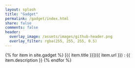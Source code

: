 ```yaml
---
layout: splash
title: "Gadget"
permalink: /gadget/index.html
share: false
comments: false
header:
  overlay_image: /assets/images/github-header.png
  overlay_filter: rgba(255, 255, 255, 0.5)
---
```


{% for item in site.gadget %}
  [{{ item.title }}]({{ item.url }})
  : {{ item.description }}
{% endfor %}